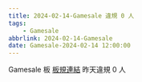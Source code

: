 ```yaml
---
title: 2024-02-14-Gamesale 違規 0 人
tags:
    - Gamesale
abbrlink: 2024-02-14-Gamesale
date: Gamesale-2024-02-14 12:00:00
---
```

Gamesale 板 [板規連結](https://www.ptt.cc/bbs/Gossiping/M.1637425085.A.07D.html)
昨天違規 0 人

